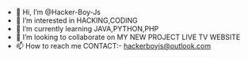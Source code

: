 - 👋 Hi, I’m @Hacker-Boy-Js
- 👀 I’m interested in HACKING,CODING
- 🌱 I’m currently learning JAVA,PYTHON,PHP
- 💞️ I’m looking to collaborate on MY NEW PROJECT LIVE TV WEBSITE
- 📫 How to reach me CONTACT:- hackerboyjs@outlook.com
